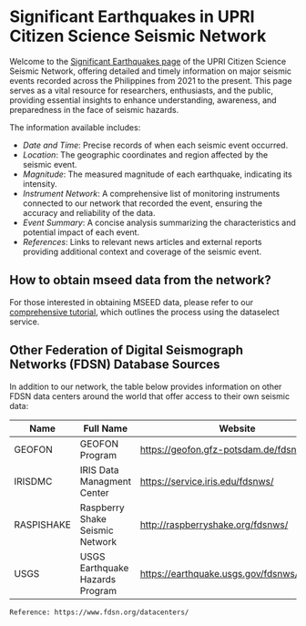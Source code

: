 Significant Earthquakes in UPRI Citizen Science Seismic Network
===============================================

Welcome to the <a href="https://earthquake.science.upd.edu.ph/significant-eqs">Significant Earthquakes page</a> of the UPRI Citizen Science Seismic Network, offering detailed and timely information on major seismic events recorded across the Philippines from 2021 to the present. This page serves as a vital resource for researchers, enthusiasts, and the public, providing essential insights to enhance understanding, awareness, and preparedness in the face of seismic hazards.

The information available includes:
- *Date and Time*: Precise records of when each seismic event occurred.
- *Location*: The geographic coordinates and region affected by the seismic event.
- *Magnitude*: The measured magnitude of each earthquake, indicating its intensity.
- *Instrument Network*: A comprehensive list of monitoring instruments connected to our network that recorded the event, ensuring the accuracy and reliability of the data.
- *Event Summary*: A concise analysis summarizing the characteristics and potential impact of each event.
- *References*: Links to relevant news articles and external reports providing additional context and coverage of the seismic event.

## How to obtain mseed data from the network?

For those interested in obtaining MSEED data, please refer to our <a href="https://upri-earthquake.github.io/fdsnws.html#obtaining-the-data">comprehensive tutorial</a>, which outlines the process using the dataselect service.

## Other Federation of Digital Seismograph Networks (FDSN) Database Sources

In addition to our network, the table below provides information on other FDSN data centers around the world that offer access to their own seismic data:

| Name | Full Name | Website |
| --- | --- | --- |
| GEOFON | GEOFON Program | https://geofon.gfz-potsdam.de/fdsnws/ |
| IRISDMC | IRIS Data Managment Center | https://service.iris.edu/fdsnws/ |
| RASPISHAKE | Raspberry Shake Seismic Network | http://raspberryshake.org/fdsnws/ |
| USGS | USGS Earthquake Hazards Program | https://earthquake.usgs.gov/fdsnws/event/1/ |

```{note}
Reference: https://www.fdsn.org/datacenters/
```


